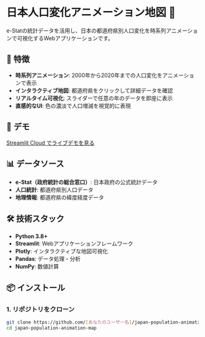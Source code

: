 # 日本人口変化アニメーション地図 🗾

e-Statの統計データを活用し、日本の都道府県別人口変化を時系列アニメーションで可視化するWebアプリケーションです。

## 🌟 特徴

- **時系列アニメーション**: 2000年から2020年までの人口変化をアニメーションで表示
- **インタラクティブ地図**: 都道府県をクリックして詳細データを確認
- **リアルタイム可視化**: スライダーで任意の年のデータを即座に表示
- **直感的なUI**: 色の濃淡で人口増減を視覚的に表現

## 🚀 デモ

[Streamlit Cloud でライブデモを見る](https://your-app-url.streamlit.app)

## 📊 データソース

- **e-Stat（政府統計の総合窓口）**: 日本政府の公式統計データ
- **人口統計**: 都道府県別人口データ
- **地理情報**: 都道府県の緯度経度データ

## 🛠️ 技術スタック

- **Python 3.8+**
- **Streamlit**: Webアプリケーションフレームワーク
- **Plotly**: インタラクティブな地図可視化
- **Pandas**: データ処理・分析
- **NumPy**: 数値計算

## 📦 インストール

### 1. リポジトリをクローン
```bash
git clone https://github.com/[あなたのユーザー名]/japan-population-animation-map.git
cd japan-population-animation-map
